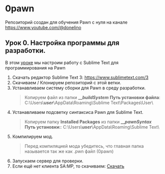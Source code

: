 # 0pawn
Репозиторий создан для обучения Pawn с нуля на канале https://www.youtube.com/@donelino

## Урок 0. Настройка программы для разработки.

В этом [уроке](https://youtu.be/s65i6j5g9II) мы настроим работу с Sublime Text для программирования на Pawn

1. Скачать редактор Sublime Text 3: https://www.sublimetext.com/3
2. Скачиваем / Клонируем репозиторий с этой ветки.
3. Устанавливаем систему сборки для Pawn в среду разработки.
	> Копируем файл из папки **___buildSystem_**
	> **Путь установки файла**: C:\Users\\**_user_**\AppData\Roaming\Sublime Text\Packages\User\
4. Устанавливаем подсветку синтаксиса Pawn для Sublime Text.
	> Копируем папку **Installed Packages** из папки **___pawnSyntax_**
	> **Путь установки:**: C:\Users\\**_user_**\AppData\Roaming\Sublime Text\
5. Компилируем мод.
	> Перед компиляцией мода убедитесь, что главная папка называется так же как .pwn файл (0pawn)
6. Запускаем сервер для проверки.
7. Если ещё нет клиента SA:MP, то скачиваем: [Скачать](https://samp.world/)